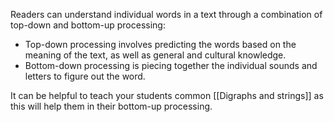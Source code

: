 Readers can understand individual words in a text through a combination of top-down and bottom-up processing:

- Top-down processing involves predicting the words based on the meaning of the text, as well as general and cultural knowledge.
- Bottom-down processing is piecing together the individual sounds and letters to figure out the word.

It can be helpful to teach your students common [[Digraphs and strings]] as this will help them in their bottom-up processing.